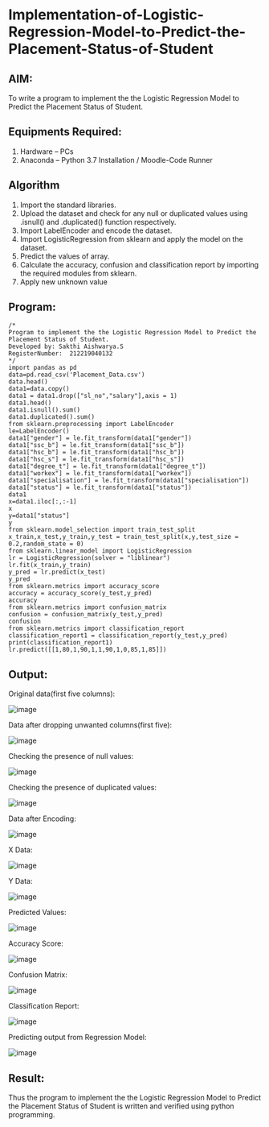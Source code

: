 # Implementation-of-Logistic-Regression-Model-to-Predict-the-Placement-Status-of-Student

## AIM:
To write a program to implement the the Logistic Regression Model to Predict the Placement Status of Student.

## Equipments Required:
1. Hardware – PCs
2. Anaconda – Python 3.7 Installation / Moodle-Code Runner

## Algorithm
1. Import the standard libraries.
2. Upload the dataset and check for any null or duplicated values using .isnull() and .duplicated() function respectively.
3. Import LabelEncoder and encode the dataset.
4. Import LogisticRegression from sklearn and apply the model on the dataset.
5. Predict the values of array.
6. Calculate the accuracy, confusion and classification report by importing the required modules from sklearn.
7. Apply new unknown value

## Program:
```
/*
Program to implement the the Logistic Regression Model to Predict the Placement Status of Student.
Developed by: Sakthi Aishwarya.S
RegisterNumber:  212219040132
*/
import pandas as pd
data=pd.read_csv('Placement_Data.csv')
data.head()
data1=data.copy()
data1 = data1.drop(["sl_no","salary"],axis = 1)
data1.head()
data1.isnull().sum()
data1.duplicated().sum()
from sklearn.preprocessing import LabelEncoder
le=LabelEncoder()
data1["gender"] = le.fit_transform(data1["gender"])
data1["ssc_b"] = le.fit_transform(data1["ssc_b"])
data1["hsc_b"] = le.fit_transform(data1["hsc_b"])
data1["hsc_s"] = le.fit_transform(data1["hsc_s"])
data1["degree_t"] = le.fit_transform(data1["degree_t"])
data1["workex"] = le.fit_transform(data1["workex"])
data1["specialisation"] = le.fit_transform(data1["specialisation"])
data1["status"] = le.fit_transform(data1["status"])
data1
x=data1.iloc[:,:-1]
x
y=data1["status"]
y
from sklearn.model_selection import train_test_split
x_train,x_test,y_train,y_test = train_test_split(x,y,test_size = 0.2,random_state = 0)
from sklearn.linear_model import LogisticRegression
lr = LogisticRegression(solver = "liblinear") 
lr.fit(x_train,y_train)
y_pred = lr.predict(x_test)
y_pred
from sklearn.metrics import accuracy_score
accuracy = accuracy_score(y_test,y_pred)
accuracy
from sklearn.metrics import confusion_matrix
confusion = confusion_matrix(y_test,y_pred)
confusion
from sklearn.metrics import classification_report
classification_report1 = classification_report(y_test,y_pred)
print(classification_report1)
lr.predict([[1,80,1,90,1,1,90,1,0,85,1,85]])
```

## Output:
Original data(first five columns):

![image](https://user-images.githubusercontent.com/67967960/174423116-7ecd2633-d1a6-4490-ab7c-4453f81d20e5.png)

Data after dropping unwanted columns(first five):

![image](https://user-images.githubusercontent.com/67967960/174423133-74b1936e-12f7-4217-a771-22de518a6587.png)

Checking the presence of null values:

![image](https://user-images.githubusercontent.com/67967960/174423144-c49dd880-f853-477f-afc7-526c5ff375e5.png)

Checking the presence of duplicated values:

![image](https://user-images.githubusercontent.com/67967960/174423157-c3e9bcb9-fa39-4a8c-ac89-732a81c916d3.png)

Data after Encoding:

![image](https://user-images.githubusercontent.com/67967960/174423176-d60b83f7-55ea-4634-8cdf-41b917a9748a.png)

X Data:

![image](https://user-images.githubusercontent.com/67967960/174423190-32b7d11f-ae71-48fd-9043-cc25a486b8d1.png)

Y Data:

![image](https://user-images.githubusercontent.com/67967960/174423203-740c7cff-b43b-4c35-8294-a2b28ea77f03.png)

Predicted Values:

![image](https://user-images.githubusercontent.com/67967960/174423220-58a4de8b-0dd2-4558-976c-828c844033d6.png)

Accuracy Score:

![image](https://user-images.githubusercontent.com/67967960/174423240-60b822b9-5b6c-43ce-ba10-da784dd48f2b.png)

Confusion Matrix:

![image](https://user-images.githubusercontent.com/67967960/174423265-f98345d0-9bd4-487a-bf08-b6440ff0d6cc.png)

Classification Report:

![image](https://user-images.githubusercontent.com/67967960/174423278-55ee9fea-3d76-477d-a9f7-d8c0d5601845.png)

Predicting output from Regression Model:

![image](https://user-images.githubusercontent.com/67967960/174423291-7134e919-644c-4ca6-8ca2-13ef37b05eca.png)













## Result:
Thus the program to implement the the Logistic Regression Model to Predict the Placement Status of Student is written and verified using python programming.
